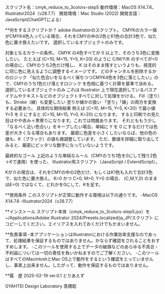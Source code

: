 スクリプト名：cmyk_reduce_to_3colors-step5
動作環境：MacOS X14.7.6、Illustrator2024（v28.7.7）
開発環境：Mac Studio (2022)
開発言語：JavaScript(ChatGPTによる）


**何をするスクリプトか？
adobe illustratorのスクリプト。
CMYKのカラー値がCMYK4色入っている場合、それをCMYの中の2色とK1色の合計3色で、似た色に置き換えたいです。
選択しているオブジェクトのみです。

対象となるカラーの条件。
CMYK の4色すべてが 0 以上で、そのうち3色に変換したい。
たとえば (C=10, M=15, Y=5, K=20) のように C/M/Y/K のすべてが<0の場合に、CMYのうち2色だけ残し、
K はそのまま残すというよりも、視覚的に同じ色に見えるように調整するイメージです。 
どのチャンネルを削除するかのロジック 「似た色合いをなるべく保ちつつCMYK4色を3色に落としたい」ので、CMYのうち1色だけ落とすロジック を色相に基づく計算を基準で決める。
選択しているオブジェクトのみ これは Illustrator 上で現在選択しているパスアイテムやテキストなどのオブジェクトすべてに対して処理をかける。
Fill（塗り）も、Stroke（線）も変更したい 塗りか線かの扱い 「塗り」「線」の両方を変換する必要あり。 
具体的な期待結果 例えば (C=10, M=15, Y=5, K=20) で最小値 Y=5 を 0 にすると (C=10, M=15, Y=0, K=20) になります。
すると印刷での見た目はやや赤み＋黒寄りになります。これでは問題あります。 
それとももう少し「なるべく近い色合い」をキープしたい場合、単純に Y を 0 にするだけでは色差が大きくなる場合もあります。
厳密に色差を小さくしたいならば、他の色の値も、K（ブラック）の値も微調整しています。
ただ、数値を詳細に取り出してみると、厳密にピッタリな数字になっていないようです。

最終的なゴール
上記のような単純なルール（CMYのうち1色を0にして残り2色＋Kで運用）を使った、
Illustrator用スクリプト（JavaScript / ExtendScript）。

Kが０の場合は、それをCMYの中の2色だけ、もしくはK1色も入れて合計3色で、似た色に置き換え。
K=0 かつ C>0, M>0, Y>0 の場合、 (C,M,Y,0) のまま(ΔE=0) ではなくて、どれかを0にして、Kを足す。

**使用条件
このスクリプトが正常に動作する環境は以下の通りです。
-MacOS X14.7.6
-Illustrator2024（v28.7.7）


**インストール
スクリプト本体（cmyk_reduce_to_3colors-step5.jsx）を
~/Applications/Adobe Illustrator 2024/Presets.localized/ja_JP/スクリプト
にコピーしてください。エイリアスを入れておくだけでもかまいません。

**免責事項
-本アプリケーションはIllustratorにおける作業効率支援なのであって、処理結果を保証するものではありません。かならず確認をされることをおすすめします。
-このツールを使用する上でデータの破損などのあらゆる不具合・不利益については一切の責任を負いかねますのでご了解ください。
-このツールはすべてのMacintoshとMac OS上で動作をするという確認をとっていませんし、事実上出来ません。したがって、動作を保証するものではありません。

**履　歴
2025-02-19	ver.0.1	とりあえず

GYAHTEI Design Laboratory
髙橋聡
